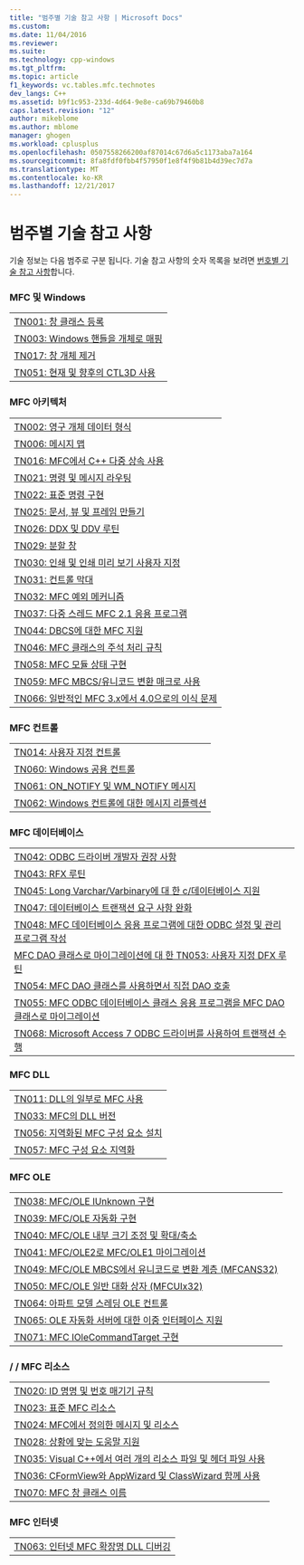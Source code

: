 ```yaml
---
title: "범주별 기술 참고 사항 | Microsoft Docs"
ms.custom: 
ms.date: 11/04/2016
ms.reviewer: 
ms.suite: 
ms.technology: cpp-windows
ms.tgt_pltfrm: 
ms.topic: article
f1_keywords: vc.tables.mfc.technotes
dev_langs: C++
ms.assetid: b9f1c953-233d-4d64-9e8e-ca69b79460b8
caps.latest.revision: "12"
author: mikeblome
ms.author: mblome
manager: ghogen
ms.workload: cplusplus
ms.openlocfilehash: 0507558266200af87014c67d6a5c1173aba7a164
ms.sourcegitcommit: 8fa8fdf0fbb4f57950f1e8f4f9b81b4d39ec7d7a
ms.translationtype: MT
ms.contentlocale: ko-KR
ms.lasthandoff: 12/21/2017
---
```

# <a name="technical-notes-by-category"></a>범주별 기술 참고 사항
기술 정보는 다음 범주로 구분 됩니다. 기술 참고 사항의 숫자 목록을 보려면 [번호별 기술 참고 사항](../mfc/technical-notes-by-number.md)합니다.  
  
### <a name="mfc-and-windows"></a>MFC 및 Windows  
  
||  
|-|  
|[TN001: 창 클래스 등록](../mfc/tn001-window-class-registration.md)|  
|[TN003: Windows 핸들을 개체로 매핑](../mfc/tn003-mapping-of-windows-handles-to-objects.md)|  
|[TN017: 창 개체 제거](../mfc/tn017-destroying-window-objects.md)|  
|[TN051: 현재 및 향후의 CTL3D 사용](../mfc/tn051-using-ctl3d-now-and-in-the-future.md)|  
  
### <a name="mfc-architecture"></a>MFC 아키텍처  
  
||  
|-|  
|[TN002: 영구 개체 데이터 형식](../mfc/tn002-persistent-object-data-format.md)|  
|[TN006: 메시지 맵](../mfc/tn006-message-maps.md)|  
|[TN016: MFC에서 C++ 다중 상속 사용](../mfc/tn016-using-cpp-multiple-inheritance-with-mfc.md)|  
|[TN021: 명령 및 메시지 라우팅](../mfc/tn021-command-and-message-routing.md)|  
|[TN022: 표준 명령 구현](../mfc/tn022-standard-commands-implementation.md)|  
|[TN025: 문서, 뷰 및 프레임 만들기](../mfc/tn025-document-view-and-frame-creation.md)|  
|[TN026: DDX 및 DDV 루틴](../mfc/tn026-ddx-and-ddv-routines.md)|  
|[TN029: 분할 창](../mfc/tn029-splitter-windows.md)|  
|[TN030: 인쇄 및 인쇄 미리 보기 사용자 지정](../mfc/tn030-customizing-printing-and-print-preview.md)|  
|[TN031: 컨트롤 막대](../mfc/tn031-control-bars.md)|  
|[TN032: MFC 예외 메커니즘](../mfc/tn032-mfc-exception-mechanism.md)|  
|[TN037: 다중 스레드 MFC 2.1 응용 프로그램](../mfc/tn037-multithreaded-mfc-2-1-applications.md)|  
|[TN044: DBCS에 대한 MFC 지원](../mfc/tn044-mfc-support-for-dbcs.md)|  
|[TN046: MFC 클래스의 주석 처리 규칙](../mfc/tn046-commenting-conventions-for-the-mfc-classes.md)|  
|[TN058: MFC 모듈 상태 구현](../mfc/tn058-mfc-module-state-implementation.md)|  
|[TN059: MFC MBCS/유니코드 변환 매크로 사용](../mfc/tn059-using-mfc-mbcs-unicode-conversion-macros.md)|  
|[TN066: 일반적인 MFC 3.x에서 4.0으로의 이식 문제](../mfc/tn066-common-mfc-3-x-to-4-0-porting-issues.md)|  
  
### <a name="mfc-controls"></a>MFC 컨트롤  
  
||  
|-|  
|[TN014: 사용자 지정 컨트롤](../mfc/tn014-custom-controls.md)|  
|[TN060: Windows 공용 컨트롤](../mfc/tn060-the-new-windows-common-controls.md)|  
|[TN061: ON_NOTIFY 및 WM_NOTIFY 메시지](../mfc/tn061-on-notify-and-wm-notify-messages.md)|  
|[TN062: Windows 컨트롤에 대한 메시지 리플렉션](../mfc/tn062-message-reflection-for-windows-controls.md)|  
  
### <a name="mfc-database"></a>MFC 데이터베이스  
  
||  
|-|  
|[TN042: ODBC 드라이버 개발자 권장 사항](../mfc/tn042-odbc-driver-developer-recommendations.md)|  
|[TN043: RFX 루틴](../mfc/tn043-rfx-routines.md)|  
|[TN045: Long Varchar/Varbinary에 대 한 c/데이터베이스 지원](../mfc/tn045-mfc-database-support-for-long-varchar-varbinary.md)|  
|[TN047: 데이터베이스 트랜잭션 요구 사항 완화](../mfc/tn047-relaxing-database-transaction-requirements.md)|  
|[TN048: MFC 데이터베이스 응용 프로그램에 대한 ODBC 설정 및 관리 프로그램 작성](../mfc/tn048-writing-odbc-setup-and-administration-programs.md)|  
|[MFC DAO 클래스로 마이그레이션에 대 한 TN053: 사용자 지정 DFX 루틴](../mfc/tn053-custom-dfx-routines-for-dao-database-classes.md)|  
|[TN054: MFC DAO 클래스를 사용하면서 직접 DAO 호출](../mfc/tn054-calling-dao-directly-while-using-mfc-dao-classes.md)|  
|[TN055: MFC ODBC 데이터베이스 클래스 응용 프로그램을 MFC DAO 클래스로 마이그레이션](../mfc/tn055-migrating-mfc-odbc-database-class-applications-to-mfc-dao-classes.md)|  
|[TN068: Microsoft Access 7 ODBC 드라이버를 사용하여 트랜잭션 수행](../mfc/tn068-performing-transactions-with-the-microsoft-access-7-odbc-driver.md)|  
  
### <a name="mfc-dlls"></a>MFC DLL  
  
||  
|-|  
|[TN011: DLL의 일부로 MFC 사용](../mfc/tn011-using-mfc-as-part-of-a-dll.md)|  
|[TN033: MFC의 DLL 버전](../mfc/tn033-dll-version-of-mfc.md)|  
|[TN056: 지역화된 MFC 구성 요소 설치](../mfc/tn056-installation-of-localized-mfc-components.md)|  
|[TN057: MFC 구성 요소 지역화](../mfc/tn057-localization-of-mfc-components.md)|  
  
### <a name="mfc-ole"></a>MFC OLE  
  
||  
|-|  
|[TN038: MFC/OLE IUnknown 구현](../mfc/tn038-mfc-ole-iunknown-implementation.md)|  
|[TN039: MFC/OLE 자동화 구현](../mfc/tn039-mfc-ole-automation-implementation.md)|  
|[TN040: MFC/OLE 내부 크기 조정 및 확대/축소](../mfc/tn040-mfc-ole-in-place-resizing-and-zooming.md)|  
|[TN041: MFC/OLE2로 MFC/OLE1 마이그레이션](../mfc/tn041-mfc-ole1-migration-to-mfc-ole-2.md)|  
|[TN049: MFC/OLE MBCS에서 유니코드로 변환 계층 (MFCANS32)](../mfc/tn049-mfc-ole-mbcs-to-unicode-translation-layer-mfcans32.md)|  
|[TN050: MFC/OLE 일반 대화 상자 (MFCUIx32)](../mfc/tn050-mfc-ole-common-dialogs-mfcuix32.md)|  
|[TN064: 아파트 모델 스레딩 OLE 컨트롤](../mfc/tn064-apartment-model-threading-in-activex-controls.md)|  
|[TN065: OLE 자동화 서버에 대한 이중 인터페이스 지원](../mfc/tn065-dual-interface-support-for-ole-automation-servers.md)|  
|[TN071: MFC IOleCommandTarget 구현](../mfc/tn071-mfc-iolecommandtarget-implementation.md)|  
  
### <a name="mfc-resources"></a>/ / MFC 리소스  
  
||  
|-|  
|[TN020: ID 명명 및 번호 매기기 규칙](../mfc/tn020-id-naming-and-numbering-conventions.md)|  
|[TN023: 표준 MFC 리소스](../mfc/tn023-standard-mfc-resources.md)|  
|[TN024: MFC에서 정의한 메시지 및 리소스](../mfc/tn024-mfc-defined-messages-and-resources.md)|  
|[TN028: 상황에 맞는 도움말 지원](../mfc/tn028-context-sensitive-help-support.md)|  
|[TN035: Visual C++에서 여러 개의 리소스 파일 및 헤더 파일 사용](../mfc/tn035-using-multiple-resource-files-and-header-files-with-visual-cpp.md)|  
|[TN036: CFormView와 AppWizard 및 ClassWizard 함께 사용](../mfc/tn036-using-cformview-with-appwizard-and-classwizard.md)|  
|[TN070: MFC 창 클래스 이름](../mfc/tn070-mfc-window-class-names.md)|  
  
### <a name="mfc-internet"></a>MFC 인터넷  
  
||  
|-|  
|[TN063: 인터넷 MFC 확장명 DLL 디버깅](../mfc/tn063-debugging-internet-extension-dlls.md)|


